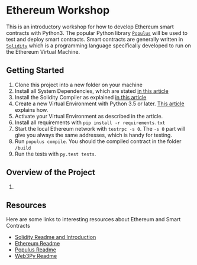 # Ethereum Workshop
This is an introductory workshop for how to develop Ethereum smart contracts with Python3.
The popular Python library [`Populus`](http://populus.readthedocs.io/en/latest/quickstart.html) will be used to test and deploy smart contracts. Smart contracts are generally written in [`Solidity`](http://solidity.readthedocs.io/en/develop/) which is a programming language specifically developed to run on the Ethereum Virtual Machine.

## Getting Started
1. Clone this project into a new folder on your machine
1. Install all System Dependencies, which are stated [in this article](http://populus.readthedocs.io/en/latest/quickstart.html#system-dependencies)
1. Install the Solidity Compiler as explained [in this article](http://solidity.readthedocs.io/en/latest/installing-solidity.html#installing-the-solidity-compiler)
1. Create a new Virtual Environment with Python 3.5 or later. [This article](http://docs.python-guide.org/en/latest/dev/virtualenvs/#lower-level-virtualenv) explains how.
1. Activate your Virtual Environment as described in the article.
1. Install all requirements with `pip install -r requirements.txt`
1. Start the local Ethereum network with `testrpc -s 0`. The `-s 0` part will give you always the same addresses, which is handy for testing. 
1. Run `populus compile`. You should the compiled contract in the folder `/build`
1. Run the tests with `py.test tests`. 

## Overview of the Project
1. 

## Resources
Here are some links to interesting resources about Ethereum and Smart Contracts
* [Solidity Readme and Introduction](https://solidity.readthedocs.io/en/develop/)
* [Ethereum Readme](http://www.ethdocs.org/en/latest/)
* [Populus Readme](http://populus.readthedocs.io/en/latest/)
* [Web3Py Readme](https://web3py.readthedocs.io/en/stable/)
